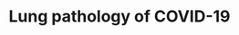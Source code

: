 ---
annotations:
- type: Disease Ontology
  value: COVID-19
authors:
- XNauts
- Eweitz
description: Beginning of a pathway on the Lung Pathology of COVID-19 based on a figure
  in a paper (Reference 1)
last-edited: 2021-12-18
organisms:
- Homo sapiens
redirect_from:
- /index.php/Pathway:WP5146
- /instance/WP5146
schema-jsonld:
- '@context': https://schema.org/
  '@id': https://wikipathways.github.io/pathways/WP5146.html
  '@type': Dataset
  creator:
    '@type': Organization
    name: WikiPathways
  description: Beginning of a pathway on the Lung Pathology of COVID-19 based on a
    figure in a paper (Reference 1)
  keywords:
  - ''
  - CSF2
  - TLR7
  - DDX58
  - TLR8
  - CGAS
  - TNF
  - IFN-I
  - NFKB1
  - TBK1
  - CCL2
  - IFN-II
  - IL1B
  - CXCL8
  - SARS-CoV-2
  - TLR3
  - STING1
  - CXCL9
  - CXCL11
  - bronchoalveolar lavage fluid
  - Cell death
  - CXCL10
  - MAVS
  - IL18
  - IRF3
  - Nucleus
  - Increased in serum and
  - Airway epithelial cell
  - IL6
  - IFIH1
  license: CC0
  name: Lung pathology of COVID-19
seo: CreativeWork
title: Lung pathology of COVID-19
wpid: WP5146
---